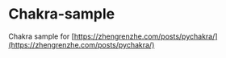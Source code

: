 # Chakra-sample

Chakra sample for [https://zhengrenzhe.com/posts/pychakra/](https://zhengrenzhe.com/posts/pychakra/)
